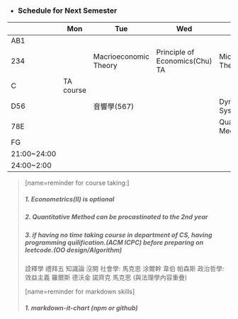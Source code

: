 

* ### Schedule for Next Semester
|| Mon | Tue | Wed | Thu | Fri |
|--| -- | -- | -- | -- | ------|
|AB1|||||
|234||Macrioeconomic Theory|Principle of Economics(Chu) TA|Microeconomic Theory||
|C|TA course|||||
|D56|      |  音響學(567)    |      | Dynamic System |  |
|78E|      |      |      | Quantum Mechanics |  ||
|FG|||||
|21:00~24:00|||||
|24:00~2:00|||||

> [name=reminder for course taking:]
> ##### 1. Econometrics(II) is optional
> ##### 2. Quantitative Method can be procastinated to the 2nd year
> ##### 3. if having no time taking course in department of CS, having programming quilification.(ACM ICPC) before preparing on leetcode.(OO design/Algorithm)
> 詮釋學 禮拜五 知識論 沒開
> 社會學: 馬克思 涂爾幹 韋伯 帕森斯
> 政治哲學: 效益主義 羅爾斯 德沃金 諾齊克 馬克思
> (與法理學內容重疊)
>  
>[name=reminder for markdown skills]
> ##### 1. markdown-it-chart (npm or github)
> 
